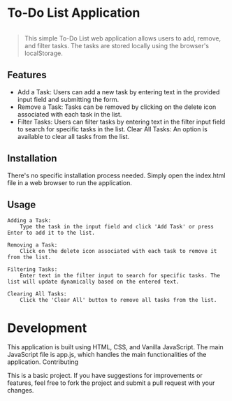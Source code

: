 # To-Do List Application

<img href="https://pin.it/6FOymxT">

> This simple To-Do List web application allows users to add, remove, and filter tasks. The tasks are stored locally using the browser's localStorage.

## Features

- Add a Task: Users can add a new task by entering text in the provided input field and submitting the form.
- Remove a Task: Tasks can be removed by clicking on the delete icon associated with each task in the list.
- Filter Tasks: Users can filter tasks by entering text in the filter input field to search for specific tasks in the list.
    Clear All Tasks: An option is available to clear all tasks from the list.

## Installation

There's no specific installation process needed. Simply open the index.html file in a web browser to run the application.


## Usage

    Adding a Task:
        Type the task in the input field and click 'Add Task' or press Enter to add it to the list.

    Removing a Task:
        Click on the delete icon associated with each task to remove it from the list.

    Filtering Tasks:
        Enter text in the filter input to search for specific tasks. The list will update dynamically based on the entered text.

    Clearing All Tasks:
        Click the 'Clear All' button to remove all tasks from the list.

# Development

This application is built using HTML, CSS, and Vanilla JavaScript. The main JavaScript file is app.js, which handles the main functionalities of the application.
Contributing

This is a basic project. If you have suggestions for improvements or features, feel free to fork the project and submit a pull request with your changes.